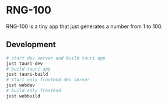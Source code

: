 # RNG-100

RNG-100 is a tiny app that just generates a number from 1 to 100.

## Development

```bash
# start dev server and build tauri app
just tauri-dev
# build tauri app
just tauri-build
# start only frontend dev server
just webdev
# build only frontend
just webbuild
```
